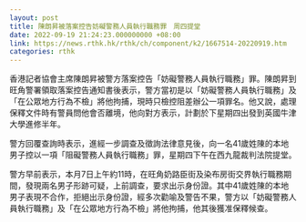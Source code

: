 ```yaml
---
layout: post
title: 陳朗昇被落案控告妨礙警務人員執行職務罪　周四提堂
date: 2022-09-19 21:24:23.000000000 +08:00
link: https://news.rthk.hk/rthk/ch/component/k2/1667514-20220919.htm
categories: rthk
---
```


香港記者協會主席陳朗昇被警方落案控告「妨礙警務人員執行職務」罪。陳朗昇到旺角警署領取落案控告通知書後表示，警方當初是以「妨礙警務人員執行職務」及「在公眾地方行為不檢」將他拘捕，現時只檢控阻差辦公一項罪名。他又說，處理保釋文件時有警員問他會否離境，他向對方表示，計劃於下星期四出發到英國牛津大學進修半年。

警方回覆查詢時表示，進經一步調查及徵詢法律意見後，向一名41歲姓陳的本地男子控以一項「阻礙警務人員執行職務」罪，星期四下午在西九龍裁判法院提堂。

警方早前表示，本月7日上午約11時，在旺角奶路臣街及染布房街交界執行職務期間，發現兩名男子形跡可疑，上前調查，要求出示身份證。其中41歲姓陳的本地男子表現不合作，拒絕出示身份證，經多次勸喻及警告不果，警方以「妨礙警務人員執行職務」及「在公眾地方行為不檢」將他拘捕，他其後獲准保釋候查。
